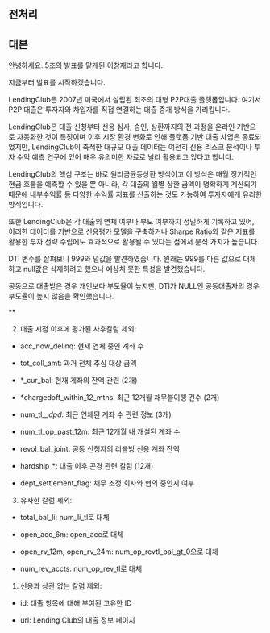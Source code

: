 ## 전처리



## 대본

안녕하세요. 5조의 발표를 맡게된 이창재라고 합니다.

지금부터 발표를 시작하겠습니다.

LendingClub은 2007년 미국에서 설립된 최초의 대형 P2P대출 플랫폼입니다. 여기서 P2P 대출은 투자자와 차입자를 직접 연결하는 대출 중개 방식을 가리킵니다.

LendingClub은 대출 신청부터 신용 심사, 승인, 상환까지의 전 과정을 온라인 기반으로 자동화한 것이 특징이며 이후 시장 환경 변화로 인해 플랫폼 기반 대출 사업은 종료되었지만, LendingClub이 축적한 대규모 대출 데이터는 여전히 신용 리스크 분석이나 투자 수익 예측 연구에 있어 매우 유의미한 자료로 널리 활용되고 있다고 합니다.

LendingClub의 핵심 구조는 바로 원리금균등상환 방식이고 이 방식은  매월 정기적인 현금 흐름을 예측할 수 있을 뿐 아니라, 각 대출의 월별 상환 금액이 명확하게 계산되기 때문에 내부수익률 등 다양한 수익률 지표를 산출하는 것도 가능하여 투자자에게 유리한 방식입니다.

또한 LendingClub은 각 대출의 연체 여부나 부도 여부까지 정밀하게 기록하고 있어, 이러한 데이터를 기반으로 신용평가 모델을 구축하거나 Sharpe Ratio와 같은 지표를 활용한 투자 전략 수립에도 효과적으로 활용될 수 있다는 점에서 분석 가치가 높습니다.

DTI 변수를 살펴보니 999와 널값을 발견하였습니다. 원래는 999를 다른 값으로 대체하고 null값은 삭제하려고 했으나 예상치 못한 특성을 발견했습니다.

공동으로 대출받은 경우 개인보다 부도율이 높지만, DTI가 NULL인 공동대출자의 경우 부도율이 높지 않음을 확인했습니다.

**

2. 대출 시점 이후에 평가된 사후칼럼 제외:

- acc_now_delinq: 현재 연체 중인 계좌 수
    
- tot_coll_amt: 과거 전체 추심 대상 금액
    
- *_cur_bal: 현재 계좌의 잔액 관련 (2개)
    
- *chargedoff_within_12_mths: 최근 12개월 채무불이행 건수 (2개)
    
- num_tl_*_dpd*: 최근 연체된 계좌 수 관련 정보 (3개)
    
- num_tl_op_past_12m: 최근 12개월 내 개설된 계좌 수
    
- revol_bal_joint: 공동 신청자의 리볼빙 신용 계좌 잔액
    
- hardship_*: 대출 이후 곤경 관련 칼럼 (12개)
    
- dept_settlement_flag: 채무 조정 회사와 협의 중인지 여부  
      
    

3. 유사한 칼럼 제외:

- total_bal_li: num_li_tl로 대체
    
- open_acc_6m: open_acc로 대체
    

- open_rv_12m, open_rv_24m: num_op_revtl_bal_gt_0으로 대체
    
- num_rev_accts: num_op_rev_tl로 대체
    

  

1. 신용과 상관 없는 칼럼 제외:

- id: 대출 항목에 대해 부여된 고유한 ID
    
- url: Lending Club의 대출 정보 페이지